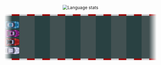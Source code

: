 
<p align="center">
  <img title="Language stats" src="https://github-readme-stats.vercel.app/api/top-langs/?username=thalesvb&layout=compact&theme=transparent&langs_count=6&hide=HTML,Dockerfile,CSS">
</p>

<div align="center">

  ![](roaming.svg)
</div>
